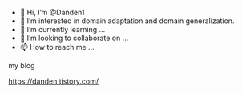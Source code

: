 - 👋 Hi, I’m @Danden1
- 👀 I’m interested in domain adaptation and domain generalization.
- 🌱 I’m currently learning ...
- 💞️ I’m looking to collaborate on ...
- 📫 How to reach me ...

<!---
Danden1/Danden1 is a ✨ special ✨ repository because its `README.md` (this file) appears on your GitHub profile.
You can click the Preview link to take a look at your changes.
--->


my blog

https://danden.tistory.com/
